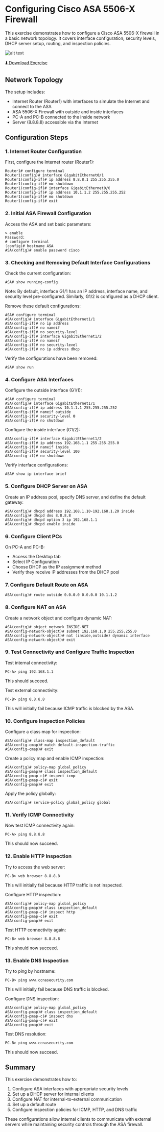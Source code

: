 # Configuring Cisco ASA 5506-X Firewall

This exercise demonstrates how to configure a Cisco ASA 5506-X firewall in a basic network topology. It covers interface configuration, security levels, DHCP server setup, routing, and inspection policies.

![alt text](./Es22_Image.jpg "Image")

[⬇️ Download Exercise](./Exercise22.pkt)


## Network Topology

The setup includes:
- Internet Router (Router1) with interfaces to simulate the Internet and connect to the ASA
- ASA 5506-X Firewall with outside and inside interfaces
- PC-A and PC-B connected to the inside network
- Server (8.8.8.8) accessible via the Internet

## Configuration Steps

### 1. Internet Router Configuration

First, configure the Internet router (Router1):

```
Router1# configure terminal
Router1(config)# interface GigabitEthernet0/1
Router1(config-if)# ip address 8.8.8.1 255.255.255.0
Router1(config-if)# no shutdown
Router1(config-if)# interface GigabitEthernet0/0
Router1(config-if)# ip address 10.1.1.2 255.255.255.252
Router1(config-if)# no shutdown
Router1(config-if)# exit
```

### 2. Initial ASA Firewall Configuration

Access the ASA and set basic parameters:

```
> enable
Password: 
# configure terminal
(config)# hostname ASA
ASA(config)# enable password cisco
```

### 3. Checking and Removing Default Interface Configurations

Check the current configuration:

```
ASA# show running-config
```

Note: By default, interface G1/1 has an IP address, interface name, and security level pre-configured. Similarly, G1/2 is configured as a DHCP client.

Remove these default configurations:

```
ASA# configure terminal
ASA(config)# interface GigabitEthernet1/1
ASA(config-if)# no ip address
ASA(config-if)# no nameif
ASA(config-if)# no security-level
ASA(config-if)# interface GigabitEthernet1/2
ASA(config-if)# no nameif
ASA(config-if)# no security-level
ASA(config-if)# no ip address dhcp
```

Verify the configurations have been removed:

```
ASA# show run
```

### 4. Configure ASA Interfaces

Configure the outside interface (G1/1):

```
ASA# configure terminal
ASA(config)# interface GigabitEthernet1/1
ASA(config-if)# ip address 10.1.1.1 255.255.255.252
ASA(config-if)# nameif outside
ASA(config-if)# security-level 0
ASA(config-if)# no shutdown
```

Configure the inside interface (G1/2):

```
ASA(config-if)# interface GigabitEthernet1/2
ASA(config-if)# ip address 192.168.1.1 255.255.255.0
ASA(config-if)# nameif inside
ASA(config-if)# security-level 100
ASA(config-if)# no shutdown
```

Verify interface configurations:

```
ASA# show ip interface brief
```

### 5. Configure DHCP Server on ASA

Create an IP address pool, specify DNS server, and define the default gateway:

```
ASA(config)# dhcpd address 192.168.1.10-192.168.1.20 inside
ASA(config)# dhcpd dns 8.8.8.8
ASA(config)# dhcpd option 3 ip 192.168.1.1
ASA(config)# dhcpd enable inside
```

### 6. Configure Client PCs

On PC-A and PC-B:
- Access the Desktop tab
- Select IP Configuration
- Choose DHCP as the IP assignment method
- Verify they receive IP addresses from the DHCP pool

### 7. Configure Default Route on ASA

```
ASA(config)# route outside 0.0.0.0 0.0.0.0 10.1.1.2
```

### 8. Configure NAT on ASA

Create a network object and configure dynamic NAT:

```
ASA(config)# object network INSIDE-NET
ASA(config-network-object)# subnet 192.168.1.0 255.255.255.0
ASA(config-network-object)# nat (inside,outside) dynamic interface
ASA(config-network-object)# exit
```

### 9. Test Connectivity and Configure Traffic Inspection

Test internal connectivity:

```
PC-A> ping 192.168.1.1
```
This should succeed.

Test external connectivity:

```
PC-B> ping 8.8.8.8
```
This will initially fail because ICMP traffic is blocked by the ASA.

### 10. Configure Inspection Policies

Configure a class map for inspection:

```
ASA(config)# class-map inspection_default
ASA(config-cmap)# match default-inspection-traffic
ASA(config-cmap)# exit
```

Create a policy map and enable ICMP inspection:

```
ASA(config)# policy-map global_policy
ASA(config-pmap)# class inspection_default
ASA(config-pmap-c)# inspect icmp
ASA(config-pmap-c)# exit
ASA(config-pmap)# exit
```

Apply the policy globally:

```
ASA(config)# service-policy global_policy global
```

### 11. Verify ICMP Connectivity

Now test ICMP connectivity again:

```
PC-A> ping 8.8.8.8
```
This should now succeed.

### 12. Enable HTTP Inspection

Try to access the web server:

```
PC-B> web browser 8.8.8.8
```
This will initially fail because HTTP traffic is not inspected.

Configure HTTP inspection:

```
ASA(config)# policy-map global_policy
ASA(config-pmap)# class inspection_default
ASA(config-pmap-c)# inspect http
ASA(config-pmap-c)# exit
ASA(config-pmap)# exit
```

Test HTTP connectivity again:

```
PC-B> web browser 8.8.8.8
```
This should now succeed.

### 13. Enable DNS Inspection

Try to ping by hostname:

```
PC-B> ping www.ccnasecurity.com
```
This will initially fail because DNS traffic is blocked.

Configure DNS inspection:

```
ASA(config)# policy-map global_policy
ASA(config-pmap)# class inspection_default
ASA(config-pmap-c)# inspect dns
ASA(config-pmap-c)# exit
ASA(config-pmap)# exit
```

Test DNS resolution:

```
PC-B> ping www.ccnasecurity.com
```
This should now succeed.

## Summary

This exercise demonstrates how to:
1. Configure ASA interfaces with appropriate security levels
2. Set up a DHCP server for internal clients
3. Configure NAT for internal-to-external communication
4. Set up a default route
5. Configure inspection policies for ICMP, HTTP, and DNS traffic

These configurations allow internal clients to communicate with external servers while maintaining security controls through the ASA firewall.
